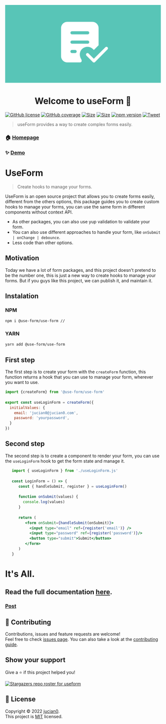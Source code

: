 ![Logo](img/logo3.png)

<h1 align="center">Welcome to useForm 👋</h1>

[![GitHub license](https://img.shields.io/badge/License-mit-green)](https://github.com/Jucian0/useform/blob/master/LICENSE)
[![GitHub coverage](https://img.shields.io/badge/coverage-96.8%25-brightgreen)](https://github.com/use-form/use-form/tree/master/test)
[![Size](https://badgen.net/badge/miniziped%20size/3.3/blue)](https://bundlephobia.com/package/useform@2.0.2)
[![Size](https://badgen.net/badge/minifield%20size/9.7/blue)](https://bundlephobia.com/package/useform@2.0.2)
[![npm version](https://badgen.net/badge/npm/v3.0/pink)](https://www.npmjs.com/package/useform)
[![Tweet](https://img.shields.io/twitter/url/http/shields.io.svg?style=social)](https://twitter.com/intent/tweet?text=React+hook+for+forms+and+validations&url=https://github.com/use-form/use-form&hashtags=reactjs,hook,javascript,forms)

> useForm provides a way to create complex forms easily.

### 🏠 [Homepage](https://react-useform.vercel.app)

### ✨ [Demo](https://codesandbox.io/s/useform-2u2ju)
# UseForm

> Create hooks to manage your forms.


UseForm is an open source project that allows you to create forms easily, different from the others options, this package guides you to create custom hooks to manage your forms, you can use the same form in different components without context API.

 - As other packages, you can also use yup validation to validate your form.
 - You can also use different approaches to handle your form, like `onSubmit | onChange | debounce`.
 - Less code than other options.

## Motivation

Today we have a lot of form packages, and this project doesn't pretend to be the number one, this is just a new way to create hooks to manage your forms. But if you guys like this project, we can publish it, and maintain it.

## Instalation

### NPM
```bash
npm i @use-form/use-form //
```

### YARN
```bash
yarn add @use-form/use-form
```

## First step
The first step is to create your form with the `createForm` function, this function returns a hook that you can use to manage your form, wherever you want to use.

``` javascript
import {createForm} from '@use-form/use-form'

export const useLoginForm = createForm({
  initialValues: {
    email: 'jucian0@jucian0.com',
    password: 'yourpassword',
  }
})
```

## Second step
The second step is to create a component to render your form, you can use the `useLoginForm` hook to get the form state and manage it.

```jsx
   import { useLoginForm } from './useLoginForm.js'
   
   const LoginForm = () => {
      const { handleSubmit, register } = useLoginForm()

      function onSubmit(values) {
        console.log(values)
      }
   
      return (
         <form onSubmit={handleSubmit(onSubmit)}>
           <input type="email" ref={register('email')} />
           <input type="password" ref={register('password')}/>
           <button type="submit">Submit</button>
         </form>
      )
   }
```


# It's All.

## Read the full documentation [here](https://useform.org/docs/).
### [Post](https://dev.to/jucian0/building-forms-with-useform-1cna)

## 🤝 Contributing

Contributions, issues and feature requests are welcome!<br />Feel free to check [issues page](https://github.com/jucian0/useform/issues). You can also take a look at the [contributing guide](https://github.com/Jucian0/useform/blob/main/CONTRIBUTING.md).

## Show your support

Give a ⭐️ if this project helped you!

[![Stargazers repo roster for useform](https://reporoster.com/stars/jucian0/useform)](https://github.com/jucian0/useform/stargazers)

## 📝 License

Copyright © 2022 [jucian0](https://github.com/jucian0).<br />
This project is [MIT](https://github.com/jucian0/use-form/blob/53debd6986650f76561795f2069d6eebc5db6c65/LICENSE) licensed.
